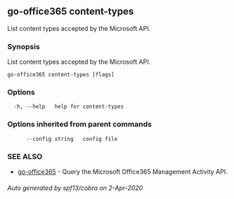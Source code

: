 ## go-office365 content-types

List content types accepted by the Microsoft API.

### Synopsis

List content types accepted by the Microsoft API.

```
go-office365 content-types [flags]
```

### Options

```
  -h, --help   help for content-types
```

### Options inherited from parent commands

```
      --config string   config file
```

### SEE ALSO

* [go-office365](go-office365.md)	 - Query the Microsoft Office365 Management Activity API.

###### Auto generated by spf13/cobra on 2-Apr-2020
